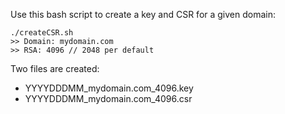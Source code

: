 Use this bash script to create a key and CSR for a given domain:

```
./createCSR.sh
>> Domain: mydomain.com
>> RSA: 4096 // 2048 per default
```

Two files are created:
+ YYYYDDDMM_mydomain.com_4096.key
+ YYYYDDDMM_mydomain.com_4096.csr